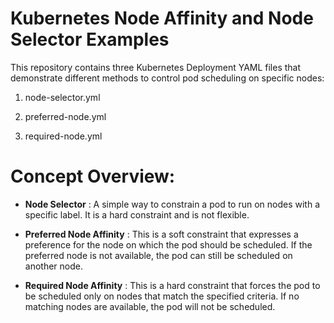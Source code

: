 # Kubernetes Node Affinity and Node Selector Examples

This repository contains three Kubernetes Deployment YAML files that demonstrate different methods to control pod scheduling on specific nodes:

1.  node-selector.yml

2.  preferred-node.yml

3.  required-node.yml

#   Concept Overview:

-  **Node Selector** : A simple way to constrain a pod to run on nodes with a specific label. It is a hard  constraint and is not flexible.

-   **Preferred Node Affinity** : This is a soft constraint that expresses a preference for the node on which the pod should be scheduled. If the preferred node is not available, the pod can still be scheduled on another node.

-   **Required Node Affinity** : This is a hard constraint that forces the pod to be scheduled only on nodes that match the specified criteria. If no matching nodes are available, the pod will not be scheduled.
